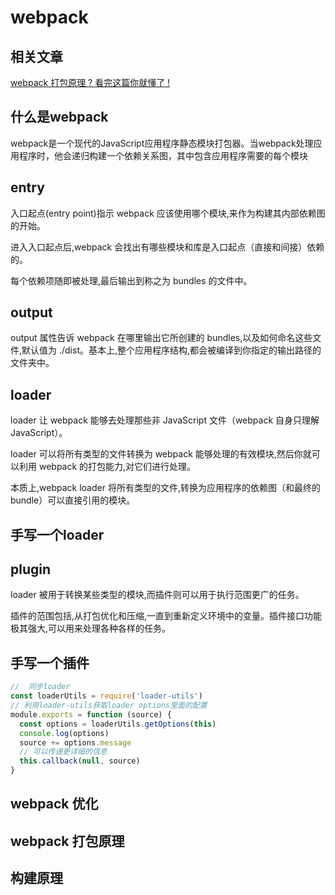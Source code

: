 # webpack

## 相关文章

[webpack 打包原理 ? 看完这篇你就懂了 !](https://segmentfault.com/a/1190000021494964?utm_source=tag-newest)

## 什么是webpack

webpack是一个现代的JavaScript应用程序静态模块打包器。当webpack处理应用程序时，他会递归构建一个依赖关系图，其中包含应用程序需要的每个模块

## entry

入口起点(entry point)指示 webpack 应该使用哪个模块,来作为构建其内部依赖图的开始。

进入入口起点后,webpack 会找出有哪些模块和库是入口起点（直接和间接）依赖的。

每个依赖项随即被处理,最后输出到称之为 bundles 的文件中。

## output

output 属性告诉 webpack 在哪里输出它所创建的 bundles,以及如何命名这些文件,默认值为 ./dist。基本上,整个应用程序结构,都会被编译到你指定的输出路径的文件夹中。

## loader
loader 让 webpack 能够去处理那些非 JavaScript 文件（webpack 自身只理解 JavaScript）。

loader 可以将所有类型的文件转换为 webpack 能够处理的有效模块,然后你就可以利用 webpack 的打包能力,对它们进行处理。

本质上,webpack loader 将所有类型的文件,转换为应用程序的依赖图（和最终的 bundle）可以直接引用的模块。

## 手写一个loader


## plugin

loader 被用于转换某些类型的模块,而插件则可以用于执行范围更广的任务。

插件的范围包括,从打包优化和压缩,一直到重新定义环境中的变量。插件接口功能极其强大,可以用来处理各种各样的任务。

## 手写一个插件
```javascript
//  同步loader
const loaderUtils = require('loader-utils')
// 利用loader-utils获取loader options里面的配置
module.exports = function (source) {
  const options = loaderUtils.getOptions(this)
  console.log(options)
  source += options.message
  // 可以传递更详细的信息
  this.callback(null, source)
}
```
## webpack 优化

## webpack 打包原理

## 构建原理
